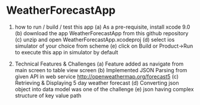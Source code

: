 # WeatherForecastApp
1. how to run / build / test this app
    (a) As a pre-requisite, install xcode 9.0
    (b) download the app WeatherForecastApp from this github repository
    (c) unzip and open WeatherForecastApp.xcodeproj
    (d) select ios simulator of your choice from scheme
    (e) click on Build or Product->Run to execute this app in simulator by default
    
2. Technical Features & Challenges
    (a) Feature added as navigate from main screen to table view screen
    (b) Implemented JSON Parsing from given API in web service http://openweathermap.org/forecast5
    (c) Retrieving & Displaying 5 day weather forecast
    (d) Converting json object into data model was one of the challenge
    (e) json having complex structure of key value path

